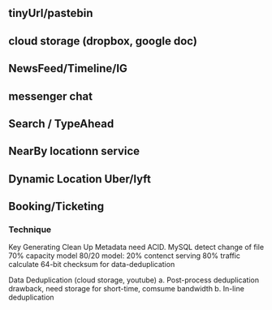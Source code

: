 ## tinyUrl/pastebin

## cloud storage (dropbox, google doc)


## NewsFeed/Timeline/IG


## messenger chat


## Search / TypeAhead



## NearBy locationn service



## Dynamic Location Uber/lyft



## Booking/Ticketing




### Technique

Key Generating
Clean Up
Metadata need ACID. MySQL
detect change of file
70% capacity model
80/20 model:  20% contenct serving 80% traffic
calculate 64-bit checksum for data-deduplication

Data Deduplication (cloud storage, youtube)
    a. Post-process deduplication
        drawback, need storage for short-time, comsume bandwidth
    b. In-line deduplication